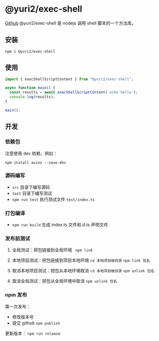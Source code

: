 # @yuri2/exec-shell

[Github](https://github.com/yuri2peter/npm-exec-shell)
@yuri2/exec-shell 是 nodejs 调用 shell 脚本的一个方法库。

## 安装

`npm i @yuri2/exec-shell`

## 使用

```ts
import { execShellScriptContent } from "@yuri2/exec-shell";

async function main() {
  const results = await execShellScriptContent(`echo hello`);
  console.log(results);
}

main();
```

## 开发

### 依赖包

注意使用 dev 依赖，例如：

```
npm install axios --save-dev
```

### 源码编写

- `src` 目录下编写源码
- `test` 目录下编写测试
- `npm run test` 执行测试文件 `test/index.ts`

### 打包编译

- `npm run build` 生成 index.ts 文件和.d.ts 声明文件

### 发布前测试

1. 全局测试：把包链接到全局环境
   ` npm link`

2. 本地项目测试：把包链接到项目本地环境
   `cd 本地项目根目录`
   `npm link 包名`

3. 取消本地项目测试：把包从本地环境取消
   `cd 本地项目根目录`
   `npm unlink 包名`

4. 取消全局测试：把包从全局环境中取消
   `npm unlink 包名`

### npm 发布

第一次发布：

- 修改版本号
- 提交 github
  `npm publish`

更新版本：
`npm run release`
